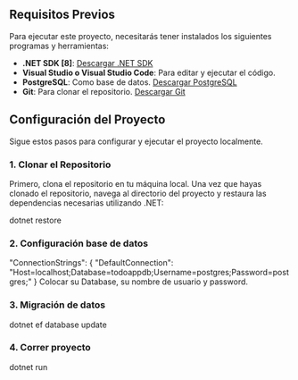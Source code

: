 ## Requisitos Previos

Para ejecutar este proyecto, necesitarás tener instalados los siguientes programas y herramientas:

- **.NET SDK [8]**: [Descargar .NET SDK](https://dotnet.microsoft.com/download)
- **Visual Studio o Visual Studio Code**: Para editar y ejecutar el código.
- **PostgreSQL**: Como base de datos. [Descargar PostgreSQL](https://www.postgresql.org/download/)
- **Git**: Para clonar el repositorio. [Descargar Git](https://git-scm.com/downloads)

## Configuración del Proyecto

Sigue estos pasos para configurar y ejecutar el proyecto localmente.

### 1. Clonar el Repositorio

Primero, clona el repositorio en tu máquina local.
Una vez que hayas clonado el repositorio, navega al directorio del proyecto y restaura las dependencias necesarias utilizando .NET:

dotnet restore

### 2. Configuración base de datos
"ConnectionStrings": {
    "DefaultConnection": "Host=localhost;Database=todoappdb;Username=postgres;Password=postgres;"
}
Colocar su Database, su nombre de usuario y password.

### 3. Migración de datos
dotnet ef database update

### 4. Correr proyecto
dotnet run

